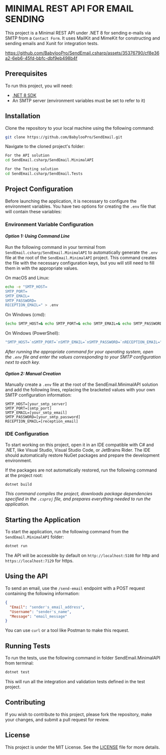 
# MINIMAL REST API FOR EMAIL SENDING

This project is a Minimal REST API under .NET 8 for sending e-mails via SMTP from a `Contact Form`.
It uses MailKit and MimeKit for constructing and sending emails and Xunit for integration tests.

https://github.com/BabylooPro/SendEmail.csharp/assets/35376790/cf8e36a2-6eb6-45fd-bbfc-dbf9eb498b4f

## Prerequisites

To run this project, you will need:

- [.NET 8 SDK](https://dotnet.microsoft.com/download/dotnet/8.0)
- An SMTP server (environment variables must be set to refer to it)

## Installation

Clone the repository to your local machine using the following command:

```bash
git clone https://github.com/BabylooPro/SendEmail.git
```

Navigate to the cloned project's folder:

```bash
For the API solution
cd SendEmail.csharp/SendEmail.MinimalAPI

For the Testing solution
cd SendEmail.csharp/SendEmail.Tests
```

## Project Configuration

Before launching the application, it is necessary to configure the environment variables. You have two options for creating the `.env` file that will contain these variables:

### Environment Variable Configuration

#### *Option 1: Using Command Line*
Run the following command in your terminal from `SendEmail.csharp/SendEmail.MinimalAPI` to automatically generate the `.env` file at the root of the `SendEmail.MinimalAPI` project. This command creates the file with the necessary configuration keys, but you will still need to fill them in with the appropriate values.

On macOS and Linux:
```bash
echo -e "SMTP_HOST=
SMTP_PORT=
SMTP_EMAIL=
SMTP_PASSWORD=
RECEPTION_EMAIL=" > .env
```

On Windows (cmd):
```cmd
(echo SMTP_HOST=& echo SMTP_PORT=& echo SMTP_EMAIL=& echo SMTP_PASSWORD=& echo RECEPTION_EMAIL=) > .env
```

On Windows (PowerShell):
```powershell
"SMTP_HOST=`nSMTP_PORT=`nSMTP_EMAIL=`nSMTP_PASSWORD=`nRECEPTION_EMAIL=" | Out-File -FilePath .env -Encoding UTF8
```

*After running the appropriate command for your operating system, open the `.env` file and enter the values corresponding to your SMTP configuration next to each key.*

#### *Option 2: Manual Creation*
Manually create a `.env` file at the root of the SendEmail.MinimalAPI solution and add the following lines, replacing the bracketed values with your own SMTP configuration information:

```env
SMTP_HOST=[your_smtp_server]
SMTP_PORT=[smtp_port]
SMTP_EMAIL=[your_smtp_email]
SMTP_PASSWORD=[your_smtp_password]
RECEPTION_EMAIL=[reception_email]
```

### IDE Configuration

To start working on this project, open it in an IDE compatible with C# and .NET, like Visual Studio, Visual Studio Code, or JetBrains Rider. The IDE should automatically restore NuGet packages and prepare the development environment.

If the packages are not automatically restored, run the following command at the project root:

```bash
dotnet build
```

*This command compiles the project, downloads package dependencies specified in the `.csproj` file, and prepares everything needed to run the application.*

## Starting the Application

To start the application, run the following command from the `SendEmail.MinimalAPI` folder:

```bash
dotnet run
```

The API will be accessible by default on `http://localhost:5108` for http and `https://localhost:7129` for https.

## Using the API

To send an email, use the `/send-email` endpoint with a POST request containing the following information:

```json
{
  "Email": "sender's_email_address",
  "Username": "sender's_name",
  "Message": "email_message"
}
```

You can use `curl` or a tool like Postman to make this request.

## Running Tests

To run the tests, use the following command in folder SendEmail.MinimalAPI from terminal:

```bash
dotnet test
```

This will run all the integration and validation tests defined in the test project.

## Contributing

If you wish to contribute to this project, please fork the repository, make your changes, and submit a pull request for review.

## License

This project is under the MIT License. See the [LICENSE](LICENSE.md) file for more details.
